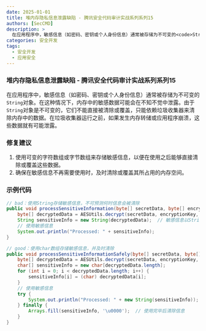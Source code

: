 ```yaml
---
date: 2025-01-01
title: 堆内存隐私信息泄露缺陷 - 腾讯安全代码审计实战系列系列15
authors: [SecCMD]
description: >
  在应用程序中，敏感信息（如密码、密钥或个人身份信息）通常被存储为不可变的<code>String</code>对象。在这种情况下，内存中的敏感数据可能会在不知不觉中泄露。由于<code>String</code>对象是不可变的，它们不能直接被清除或覆盖，只能依赖垃圾收集器来清除内存中的数据。在垃圾收集器运行之前，如果发生内存转储或应用程序崩溃，这些数据就有可能泄露。
categories: 安全开发
tags:
  - 安全开发
  - 应用安全
---
```


### 堆内存隐私信息泄露缺陷 - 腾讯安全代码审计实战系列系列15

在应用程序中，敏感信息（如密码、密钥或个人身份信息）通常被存储为不可变的<code>String</code>对象。在这种情况下，内存中的敏感数据可能会在不知不觉中泄露。由于<code>String</code>对象是不可变的，它们不能直接被清除或覆盖，只能依赖垃圾收集器来清除内存中的数据。在垃圾收集器运行之前，如果发生内存转储或应用程序崩溃，这些数据就有可能泄露。

### 修复建议

1. 使用可变的字符数组或字节数组来存储敏感信息，以便在使用之后能够直接清除或覆盖这些数据。 
2. 确保在敏感信息不再需要使用时，及时清除或覆盖其所占用的内存空间。

### 示例代码

```java
// bad：使用String存储敏感信息，不可预测何时信息会被清除
public void processSensitiveInformation(byte[] secretData, byte[] encryptionKey, byte[] initializationVector) {
    byte[] decryptedData = AESUtils.decrypt(secretData, encryptionKey, initializationVector);
    String sensitiveInfo = new String(decryptedData);  // 敏感信息以String形式存储
    // 使用敏感信息
    System.out.println("Processed: " + sensitiveInfo);
}

// good：使用char数组存储敏感信息，并及时清除
public void processSensitiveInformationSafely(byte[] secretData, byte[] encryptionKey, byte[] initializationVector) {
    byte[] decryptedData = AESUtils.decrypt(secretData, encryptionKey, initializationVector);
    char[] sensitiveInfo = new char[decryptedData.length];
    for (int i = 0; i < decryptedData.length; i++) {
        sensitiveInfo[i] = (char) decryptedData[i];
    }
    // 使用敏感信息
    try {
        System.out.println("Processed: " + new String(sensitiveInfo));
    } finally {
        Arrays.fill(sensitiveInfo, '\u0000');  // 使用完毕后清除信息
    }
}
```